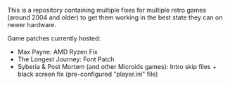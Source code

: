 This is a repository containing multiple fixes for multiple retro games (around 2004 and older) to get them working in the best state they can on newer hardware.

Game patches currently hosted:
- Max Payne: AMD Ryzen Fix
- The Longest Journey: Font Patch
- Syberia & Post Mortem (and other Microids games): Intro skip files + black screen fix (pre-configured "player.ini" file)
